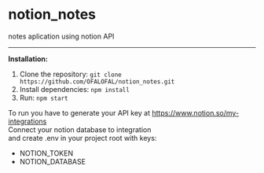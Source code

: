 # notion_notes
notes aplication using notion API

___

**Installation:**
1. Clone the repository: `git clone https://github.com/OFALOFAL/notion_notes.git`
2. Install dependencies: `npm install`
3. Run: `npm start`

To run you have to generate your API key at https://www.notion.so/my-integrations  
Connect your notion database to integration  
and create .env in your project root with keys:
* NOTION_TOKEN  
* NOTION_DATABASE  
